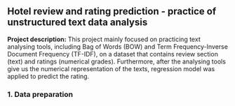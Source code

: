 ## Hotel review and rating prediction - practice of unstructured text data analysis

**Project description:** This project mainly focused on practicing text analysing tools, including Bag of Words (BOW) and Term Frequency-Inverse Document Frequency (TF-IDF), on a dataset that contains review section (text) and ratings (numerical grades). Furthermore, after the analysing tools give us the numerical representation of the texts, regression model was applied to predict the rating.

### 1. Data preparation

